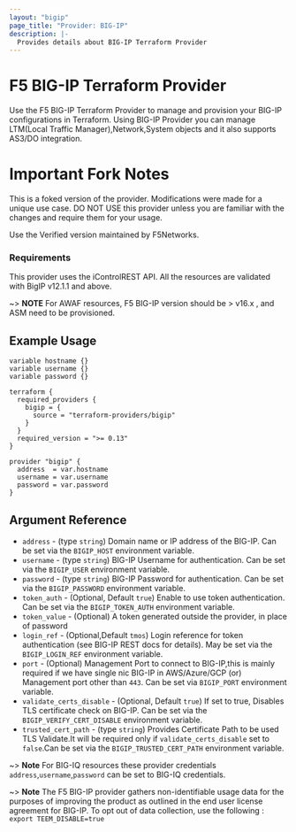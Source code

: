 ```yaml
---
layout: "bigip"
page_title: "Provider: BIG-IP"
description: |-
  Provides details about BIG-IP Terraform Provider
---
```


# F5 BIG-IP Terraform Provider

Use the F5 BIG-IP Terraform Provider to manage and provision your BIG-IP
configurations in Terraform. Using BIG-IP Provider you can manage LTM(Local Traffic Manager),Network,System objects and it also supports AS3/DO integration.

# Important Fork Notes

This is a foked version of the provider. Modifications were made for a unique use case. DO NOT USE this provider unless you are familiar with the changes and require them for your usage.

Use the Verified version maintained by F5Networks.

### Requirements

This provider uses the iControlREST API. All the resources are validated with BigIP v12.1.1 and above.

~> **NOTE** For AWAF resources, F5 BIG-IP version should be > v16.x , and ASM need to be provisioned.

## Example Usage
```hcl
variable hostname {}
variable username {}
variable password {}

terraform {
  required_providers {
    bigip = {
      source = "terraform-providers/bigip"
    }
  }
  required_version = ">= 0.13"
}

provider "bigip" {
  address  = var.hostname
  username = var.username
  password = var.password
}
```

## Argument Reference

- `address` - (type `string`) Domain name or IP address of the BIG-IP. Can be set via the `BIGIP_HOST` environment variable.
- `username` - (type `string`) BIG-IP Username for authentication. Can be set via the `BIGIP_USER` environment variable.
- `password` - (type `string`) BIG-IP Password for authentication. Can be set via the `BIGIP_PASSWORD` environment variable.
- `token_auth` - (Optional, Default `true`) Enable to use token authentication. Can be set via the `BIGIP_TOKEN_AUTH` environment variable.
- `token_value` - (Optional) A token generated outside the provider, in place of password
- `login_ref` - (Optional,Default `tmos`) Login reference for token authentication (see BIG-IP REST docs for details). May be set via the `BIGIP_LOGIN_REF` environment variable.
- `port` - (Optional) Management Port to connect to BIG-IP,this is mainly required if we have single nic BIG-IP in AWS/Azure/GCP (or) Management port other than `443`. Can be set via `BIGIP_PORT` environment variable.
- `validate_certs_disable` - (Optional, Default `true`) If set to true, Disables TLS certificate check on BIG-IP. Can be set via the `BIGIP_VERIFY_CERT_DISABLE` environment variable.
- `trusted_cert_path` - (type `string`) Provides Certificate Path to be used TLS Validate.It will be required only if `validate_certs_disable` set to `false`.Can be set via the `BIGIP_TRUSTED_CERT_PATH` environment variable.

~> **Note** For BIG-IQ resources these provider credentials `address`,`username`,`password` can be set to BIG-IQ credentials.

~> **Note** The F5 BIG-IP provider gathers non-identifiable usage data for the purposes of improving the product as outlined in the end user license agreement for BIG-IP. To opt out of data collection, use the following : `export TEEM_DISABLE=true`
